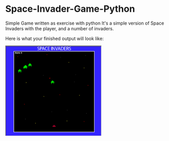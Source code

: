 # Space-Invader-Game-Python
Simple Game written as exercise with python
It's a simple version of Space Invaders with the player, and a number of invaders.  

Here is what your finished output will look like:

<img src="image/space-invaders-python-10.png" width= "300">
